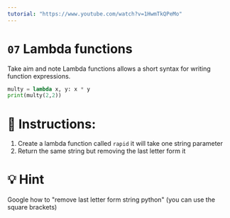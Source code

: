 ```yaml
---
tutorial: "https://www.youtube.com/watch?v=1HwmTkQPeMo"
---
```


# `07` Lambda functions

Take aim and note
Lambda functions allows a short syntax for writing function expressions.

```python
multy = lambda x, y: x * y
print(multy(2,2))
```

# 📝 Instructions:

1. Create a lambda function called `rapid` it will take one string parameter
2. Return the same string but removing the last letter form it

# 💡 Hint

Google how to "remove last letter form string python" (you can use the square brackets)
